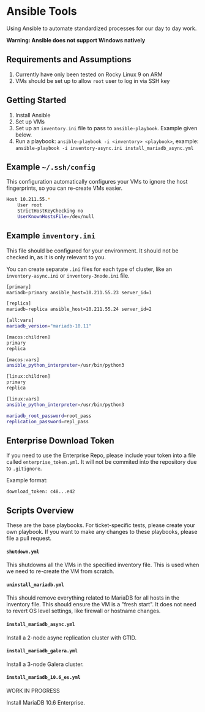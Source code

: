 # Ansible Tools

Using Ansible to automate standardized processes for our day to day work.

**Warning: Ansible does not support Windows natively**

## Requirements and Assumptions

1. Currently have only been tested on Rocky Linux 9 on ARM
1. VMs should be set up to allow `root` user to log in via SSH key

## Getting Started

1. Install Ansible
1. Set up VMs
1. Set up an `inventory.ini` file to pass to `ansible-playbook`. Example given below.
1. Run a playbook: `ansible-playbook -i <inventory> <playbook>`, example: `ansible-playbook -i inventory-async.ini install_mariadb_async.yml`

## Example `~/.ssh/config`

This configuration automatically configures your VMs to ignore the host fingerprints, so you can re-create VMs easier.

```sh
Host 10.211.55.*
    User root
    StrictHostKeyChecking no
    UserKnownHostsFile=/dev/null
```

## Example `inventory.ini`

This file should be configured for your environment. It should not be checked in, as it is only relevant to you.

You can create separate `.ini` files for each type of cluster, like an `inventory-async.ini` or `inventory-3node.ini` file.

```sh
[primary]
mariadb-primary ansible_host=10.211.55.23 server_id=1

[replica]
mariadb-replica ansible_host=10.211.55.24 server_id=2

[all:vars]
mariadb_version="mariadb-10.11"

[macos:children]
primary
replica

[macos:vars]
ansible_python_interpreter=/usr/bin/python3

[linux:children]
primary
replica

[linux:vars]
ansible_python_interpreter=/usr/bin/python3

mariadb_root_password=root_pass
replication_password=repl_pass
```

## Enterprise Download Token

If you need to use the Enterprise Repo, please include your token into a file called `enterprise_token.yml`. It will not be commited into the repository due to `.gitignore`.

Example format:

```
download_token: c48...e42
```

## Scripts Overview

These are the base playbooks. For ticket-specific tests, please create your own playbook. If you want to make any changes to these playbooks, please file a pull request.

#### `shutdown.yml`

This shutdowns all the VMs in the specified inventory file. This is used when we need to re-create the VM from scratch.

#### `uninstall_mariadb.yml`

This should remove everything related to MariaDB for all hosts in the inventory file. This should ensure the VM is a "fresh start". It does not need to revert OS level settings, like firewall or hostname changes.

#### `install_mariadb_async.yml`

Install a 2-node async replication cluster with GTID.

#### `install_mariadb_galera.yml`

Install a 3-node Galera cluster.

#### `install_mariadb_10.6_es.yml`

WORK IN PROGRESS

Install MariaDB 10.6 Enterprise.
